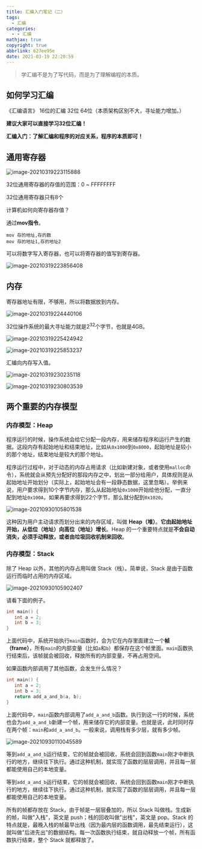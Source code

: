 ```yaml
---
title: 汇编入门笔记（二）
tags:
  - 汇编
categories:
  - - 汇编
mathjax: true
copyright: true
abbrlink: 627ee95e
date: 2021-03-19 22:20:59
---
```


> 学汇编不是为了写代码，而是为了理解编程的本质。

<!--more-->

## 如何学习汇编

《汇编语言》 16位的汇编 32位 64位（本质架构区别不大，寻址能力增加。）

**建议大家可以直接学习32位汇编！**

**汇编入门：了解汇编和程序的对应关系，程序的本质即可！**

## 通用寄存器

![image-20210319223115888](https://gitee.com/grant1499/blog-pic/raw/master/img/202110231816141.png)

32位通用寄存器的存值的范围：0 ~ FFFFFFFF

32位通用寄存器只有8个

计算机如何向寄存器存值？

通过**mov指令**。

```aseembly
mov 存的地址,存的数
mov 存的地址1,存的地址2
```

可以将数字写入寄存器，也可以将寄存器的值写到寄存器。

![image-20210319223856408](https://gitee.com/grant1499/blog-pic/raw/master/img/202110231816174.png)

## 内存

寄存器地址有限，不够用，所以将数据放到内存。

![image-20210319224440106](https://gitee.com/grant1499/blog-pic/raw/master/img/202110231816202.png)

32位操作系统的最大寻址能力就是$2^{32}$个字节，也就是4GB。

![image-20210319225424942](https://gitee.com/grant1499/blog-pic/raw/master/img/202110231816225.png)

![image-20210319225853237](https://gitee.com/grant1499/blog-pic/raw/master/img/202110231816253.png)

汇编向内存写入值。

![image-20210319230235118](https://gitee.com/grant1499/blog-pic/raw/master/img/202110231816274.png)

![image-20210319230803539](https://gitee.com/grant1499/blog-pic/raw/master/img/202110231816298.png)

## 两个重要的内存模型

### 内存模型：Heap

程序运行的时候，操作系统会给它分配一段内存，用来储存程序和运行产生的数据。这段内存有起始地址和结束地址，比如从`0x1000`到`0x8000`，起始地址是较小的那个地址，结束地址是较大的那个地址。

程序运行过程中，对于动态的内存占用请求（比如新建对象，或者使用`malloc`命令），系统就会从预先分配好的那段内存之中，划出一部分给用户，具体规则是从起始地址开始划分（实际上，起始地址会有一段静态数据，这里忽略）。举例来说，用户要求得到10个字节内存，那么从起始地址`0x1000`开始给他分配，一直分配到地址`0x100A`，如果再要求得到22个字节，那么就分配到`0x1020`。

![image-20210930105801538](https://gitee.com/grant1499/blog-pic/raw/master/img/202110231816322.png)

这种因为用户主动请求而划分出来的内存区域，叫做 **Heap（堆）**。**它由起始地址开始，从低位（地址）向高位（地址）增长**。Heap 的一个重要特点就是**不会自动消失，必须手动释放，或者由垃圾回收机制来回收**。

### 内存模型：Stack

除了 Heap 以外，其他的内存占用叫做 Stack（栈）。简单说，Stack 是由于函数运行而临时占用的内存区域。

![image-20210930105902407](https://gitee.com/grant1499/blog-pic/raw/master/img/202110231816349.png)

请看下面的例子。

```c
int main() {
   int a = 2;
   int b = 3;
}
```

上面代码中，系统开始执行`main`函数时，会为它在内存里面建立一个**帧（frame）**，所有`main`的内部变量（比如`a`和`b`）都保存在这个帧里面。`main`函数执行结束后，该帧就会被回收，释放所有的内部变量，不再占用空间。

如果函数内部调用了其他函数，会发生什么情况？

```c
int main() {
   int a = 2;
   int b = 3;
   return add_a_and_b(a, b);
}
```

上面代码中，`main`函数内部调用了`add_a_and_b`函数。执行到这一行的时候，系统也会为`add_a_and_b`新建一个帧，用来储存它的内部变量。也就是说，此时同时存在两个帧：`main`和`add_a_and_b`。一般来说，调用栈有多少层，就有多少帧。

![image-20210930110045589](https://gitee.com/grant1499/blog-pic/raw/master/img/202110231816377.png)

等到`add_a_and_b`运行结束，它的帧就会被回收，系统会回到函数`main`刚才中断执行的地方，继续往下执行。通过这种机制，就实现了函数的层层调用，并且每一层都能使用自己的本地变量。

等到`add_a_and_b`运行结束，它的帧就会被回收，系统会回到函数`main`刚才中断执行的地方，继续往下执行。通过这种机制，就实现了函数的层层调用，并且每一层都能使用自己的本地变量。

所有的帧都存放在 Stack，由于帧是一层层叠加的，所以 Stack 叫做栈。生成新的帧，叫做"入栈"，英文是 push；栈的回收叫做"出栈"，英文是 pop。Stack 的特点就是，最晚入栈的帧最早出栈（因为最内层的函数调用，最先结束运行），这就叫做"后进先出"的数据结构。每一次函数执行结束，就自动释放一个帧，所有函数执行结束，整个 Stack 就都释放了。